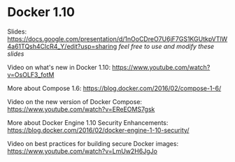 # Docker 1.10

Slides: https://docs.google.com/presentation/d/1nOoCDreO7U6jF7GS1KGUtkpVTlW4a61TQsh4ClcR4_Y/edit?usp=sharing
*feel free to use and modify these slides*


Video on what's new in Docker 1.10: https://www.youtube.com/watch?v=OsOLF3_fotM


More about Compose 1.6: https://blog.docker.com/2016/02/compose-1-6/


Video on the new version of Docker Compose: https://www.youtube.com/watch?v=EReEOMS7gsk


More about Docker Engine 1.10 Security Enhancements: https://blog.docker.com/2016/02/docker-engine-1-10-security/


Video on best practices for building secure Docker images: https://www.youtube.com/watch?v=LmUw2H6JgJo
